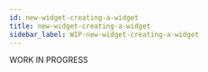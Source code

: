 ```yaml
---
id: new-widget-creating-a-widget
title: new-widget-creating-a-widget
sidebar_label: WIP-new-widget-creating-a-widget
---
```



WORK IN PROGRESS
        